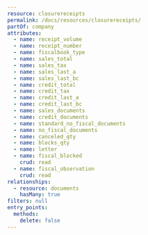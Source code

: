 ```yaml
---
resource: closurereceipts
permalink: /docs/resources/closurereceipts/
partOf: company
attributes:
  - name: receipt_volume
  - name: receipt_number
  - name: fiscalbook_type
  - name: sales_total
  - name: sales_tax
  - name: sales_last_a
  - name: sales_last_bc
  - name: credit_total
  - name: credit_tax
  - name: credit_last_a
  - name: credit_last_bc
  - name: sales_documents
  - name: credit_documents
  - name: standard_no_fiscal_documents
  - name: no_fiscal_documents
  - name: canceled_qty
  - name: blocks_qty
  - name: letter
  - name: fiscal_blocked
    crud: read
  - name: fiscal_observation
    crud: read
relationships:
  - resource: documents
    hasMany: true
filters: null
entry_points:
  methods:
    delete: false
---
```

